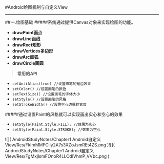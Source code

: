 #Android绘图机制与自定义View

----------
##一.绘图基础
#####系统通过提供Canvas对象来实现绘图的功能。
*	**drawPoint画点**
*	**drawLine画线**
*	**drawRect矩形**
*	**drawVertices多边形**
*	**drawArc画弧**
*	**drawCircle画圆**

>**常用的API**

*	`setAntiAlias(true) //设置画笔的锯齿效果`
*	`setColor() //设置画笔的颜色`
*	`setTextSize() //设置画笔的字体大小`
*	`setStyle() //设置画笔的风格`
*	`setStrokeWidth() //设置空心边框的宽度`

#####通过设置Paint的风格就可以实现画出实心和空心的效果
*	`setStyle(Paint.Style.FILL); //效果为实心`
*	`setStyle(Paint.Style.STROKE); //效果为空心`


![]( AndroidStudyNotes/Chapter1 Android自定义View/Res/FklmMMFCily2A7s3XZoJsmREt4ZS.png )![]( AndroidStudyNotes/Chapter1 Android自定义View/Res/FgMxjIomFOnoR4LLOdlVhmP_VVbc.png )

